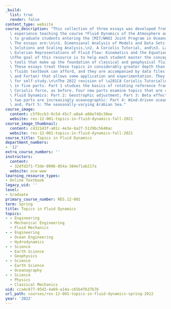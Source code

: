 ```yaml
---
_build:
  list: true
  render: false
content_type: website
course_description: "This collection of three essays was developed from the author's\
  \ experience teaching the course *Fluid Dynamics of the Atmosphere and Ocean*, offered\
  \ to graduate students entering the [MIT/WHOI Joint Program in Oceanography](http://mit.whoi.edu/).\
  \ The essays are:\n\n1. Dimensional Analysis of Models and Data Sets: Similarity\
  \ Solutions and Scaling Analysis,\n2. A Coriolis Tutorial, and\n3. Lagrangian and\
  \ Eulerian Representations of Fluid Flow: Kinematics and the Equations of Motion\n\
  \nThe goal of this resource is to help each student master the concepts and mathematical\
  \ tools that make up the foundation of classical and geophysical fluid dynamics.\
  \ These essays treat these topics in considerably greater depth than a comprehensive\
  \ fluids textbook can afford, and they are accompanied by data files (MATLAB\xAE\
  \ and Fortan) that allows some application and experimentation. They should be suitable\
  \ for self-study.\n\nThe 2022 revision of \u201CA Coriolis Tutorial\u201D comes\
  \ in five parts. Part 1 studies the basics of rotating reference frames and the\
  \ Coriolis force, as before. Four new parts examine topics that are central to Geophysical\
  \ Fluid Dynamics: Part 2: Geostrophic adjustment; Part 3: Beta effects. The next\
  \ two parts are increasingly oceanographic: Part 4: Wind-driven ocean circulation;\
  \ and, Part 5: The seasonally-varying Arabian Sea."
course_image:
  content: c5f9ccb3-9c5d-45c7-a0a4-a06e748c38ee
  website: res-12-001-topics-in-fluid-dynamics-fall-2021
course_image_thumbnail:
  content: c432143f-a01c-4e3e-8a2f-5129bc5640ac
  website: res-12-001-topics-in-fluid-dynamics-fall-2021
course_title: Topics in Fluid Dynamics
department_numbers:
- '12'
extra_course_numbers: ''
instructors:
  content:
  - 32dfd2f1-f3de-0906-854a-384e71ab217a
  website: ocw-www
learning_resource_types:
- Online Textbook
legacy_uid: ''
level:
- Graduate
primary_course_number: RES.12-001
term: Spring
title: Topics in Fluid Dynamics
topics:
- - Engineering
  - Mechanical Engineering
  - Fluid Mechanics
- - Engineering
  - Ocean Engineering
  - Hydrodynamics
- - Science
  - Earth Science
  - Geophysics
- - Science
  - Earth Science
  - Oceanography
- - Science
  - Physics
  - Classical Mechanics
uid: cca4c877-95d2-4a69-a14a-c65b4fb37b76
url_path: courses/res-12-001-topics-in-fluid-dynamics-spring-2022
year: '2022'
---
```


